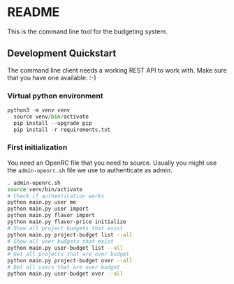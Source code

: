 # README

This is the command line tool for the budgeting system.

## Development Quickstart
The command line client needs a working REST API to work with.
Make sure that you have one available. :-)

### Virtual python environment

```python
python3 -m venv venv
  source venv/bin/activate
  pip install --upgrade pip
  pip install -r requirements.txt
```

### First initialization
You need an OpenRC file that you need to source.
Usually you might use the `admin-openrc.sh` file we use to authenticate as
admin.

```bash
. admin-openrc.sh
source venv/bin/activate
# Check if authentication works
python main.py user me
python main.py user import
python main.py flavor import
python main.py flavor-price initialize
# Show all project budgets that exist
python main.py project-budget list --all
# Show all user budgets that exist
python main.py user-budget list --all
# Get all projects that are over budget
python main.py project-budget over --all
# Get all users that are over budget
python main.py user-budget over --all
```
